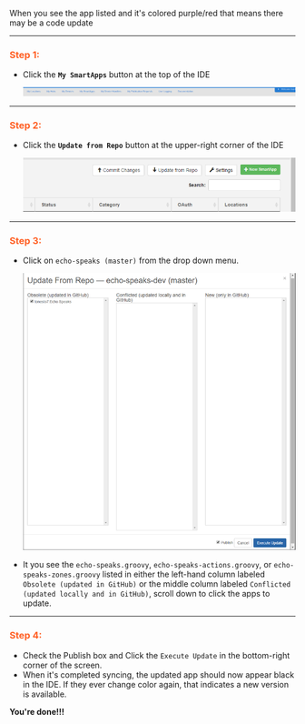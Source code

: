 When you see the app listed and it's colored purple/red that means there may be a code update

---
### <h3 style="color: #FF6025;">Step 1:</h3>

* Click the **`My SmartApps`** button at the top of the IDE

    ![screenshot](img/ide_links_smartapps.png)

---
### <h3 style="color: #FF6025;">Step 2:</h3>

* Click the **`Update from Repo`** button at the upper-right corner of the IDE

    ![screenshot](img/upd_repo_btn.png)

---
### <h3 style="color: #FF6025;">Step 3:</h3>

* Click on `echo-speaks (master)` from the drop down menu.

    ![screenshot](img/upd_app_repo.png)

* It you see the `echo-speaks.groovy`, `echo-speaks-actions.groovy`, or `echo-speaks-zones.groovy` listed in either the left-hand column labeled `Obsolete (updated in GitHub)` or the middle column labeled `Conflicted (updated locally and in GitHub)`, scroll down to click the apps to update.

---
### <h3 style="color: #FF6025;">Step 4:</h3>

* Check the Publish box and Click the `Execute Update` in the bottom-right corner of the screen.
* When it's completed syncing, the updated app should now appear black in the IDE. If they ever change color again, that indicates a new version is available.

**You're done!!!**
